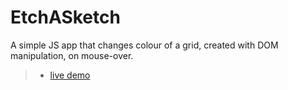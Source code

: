 # EtchASketch

A simple JS app that changes colour of a grid, created with DOM manipulation, on mouse-over.

> - [live demo](https://awnicholls.github.io/EtchASketch/)